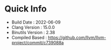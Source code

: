 # Quick Info
* Build Date : 2022-06-09
* Clang Version : 15.0.0
* Binutils Version : 2.38
* Compiled Based : https://github.com/llvm/llvm-project/commit/c739088a
